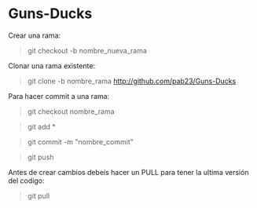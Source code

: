 # Guns-Ducks

Crear una rama:
>git checkout -b nombre_nueva_rama

Clonar una rama existente:

>git clone -b nombre_rama http://github.com/pab23/Guns-Ducks

Para hacer commit a una rama:

>git checkout nombre_rama

>git add *

>git commit -m "nombre_commit"

>git push

Antes de crear cambios debeís hacer un PULL para tener la ultima versión del codigo:

>git pull


